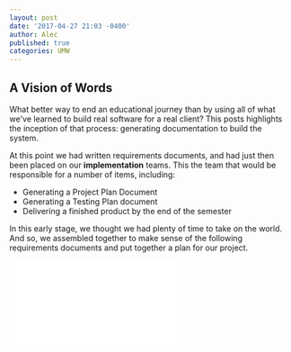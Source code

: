 ```yaml
---
layout: post
date: '2017-04-27 21:03 -0400'
author: Alec
published: true
categories: UMW
---
```

## A Vision of Words

What better way to end an educational journey than by using all of what we've learned to build real software for a real client?  This posts highlights the inception of that process: generating documentation to build the system.

At this point we had written requirements documents, and had just then been placed on our **implementation** teams.  This the team that would be responsible for a number of items, including:


* Generating a Project Plan Document
* Generating a Testing Plan document
* Delivering a finished product by the end of the semester

In this early stage, we thought we had plenty of time to take on the world.  And so, we assembled together to make sense of the following requirements documents and put together a plan for our project.

![COE_Section2.pdf]({{site.baseurl}}/documents/COE_Section2.pdf)
